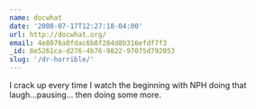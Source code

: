 ```yaml
---
name: docwhat
date: '2008-07-17T12:27:18-04:00'
url: http://docwhat.org/
email: 4e8076a0fdac6b8f284d8b316efdf7f3
_id: 8e5261ca-d276-4b76-9822-97075d792053
slug: '/dr-horrible/'
---
```


I crack up every time I watch the beginning with NPH doing that
laugh...pausing... then doing some more.

